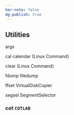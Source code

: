 ```yaml
---
her-note: false
dg-publish: true
---
```


## Utilities

args

cal calendar (Linux Command)

clear (Linux Command)

fdump filedump

ffset VirtualDiskCopier

segsel SegmentSelector

### cot `COTLAB`
